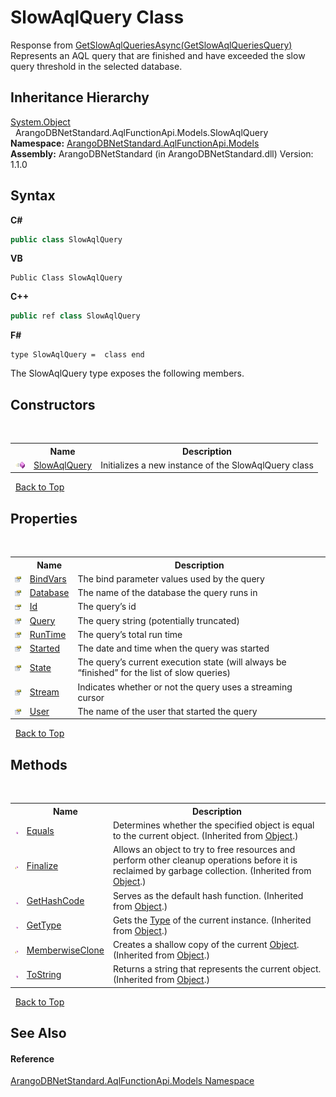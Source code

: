 # SlowAqlQuery Class
 

Response from <a href="ccf8853d-8f9b-e5b0-5b15-36764db637b3">GetSlowAqlQueriesAsync(GetSlowAqlQueriesQuery)</a> Represents an AQL query that are finished and have exceeded the slow query threshold in the selected database.


## Inheritance Hierarchy
<a href="https://docs.microsoft.com/dotnet/api/system.object" target="_blank" rel="noopener noreferrer">System.Object</a><br />&nbsp;&nbsp;ArangoDBNetStandard.AqlFunctionApi.Models.SlowAqlQuery<br />
**Namespace:**&nbsp;<a href="e03acbe1-782e-533e-7ffe-cd51613ed54f">ArangoDBNetStandard.AqlFunctionApi.Models</a><br />**Assembly:**&nbsp;ArangoDBNetStandard (in ArangoDBNetStandard.dll) Version: 1.1.0

## Syntax

**C#**<br />
``` C#
public class SlowAqlQuery
```

**VB**<br />
``` VB
Public Class SlowAqlQuery
```

**C++**<br />
``` C++
public ref class SlowAqlQuery
```

**F#**<br />
``` F#
type SlowAqlQuery =  class end
```

The SlowAqlQuery type exposes the following members.


## Constructors
&nbsp;<table><tr><th></th><th>Name</th><th>Description</th></tr><tr><td>![Public method](media/pubmethod.gif "Public method")</td><td><a href="25856052-2a89-0371-cd07-597546851002">SlowAqlQuery</a></td><td>
Initializes a new instance of the SlowAqlQuery class</td></tr></table>&nbsp;
<a href="#slowaqlquery-class">Back to Top</a>

## Properties
&nbsp;<table><tr><th></th><th>Name</th><th>Description</th></tr><tr><td>![Public property](media/pubproperty.gif "Public property")</td><td><a href="92bf93fe-5d8a-8a3f-d223-d3f0657114ad">BindVars</a></td><td>
The bind parameter values used by the query</td></tr><tr><td>![Public property](media/pubproperty.gif "Public property")</td><td><a href="e5652928-8218-e4e7-7dff-996c02c02a1e">Database</a></td><td>
The name of the database the query runs in</td></tr><tr><td>![Public property](media/pubproperty.gif "Public property")</td><td><a href="08a987f5-9329-d680-781d-75061afd6aea">Id</a></td><td>
The query’s id</td></tr><tr><td>![Public property](media/pubproperty.gif "Public property")</td><td><a href="4a79d65d-9432-7c09-4b9c-a0a8f543fe1e">Query</a></td><td>
The query string (potentially truncated)</td></tr><tr><td>![Public property](media/pubproperty.gif "Public property")</td><td><a href="77626fa4-dc1b-6bcc-f0b0-32f4aa2d74d7">RunTime</a></td><td>
The query’s total run time</td></tr><tr><td>![Public property](media/pubproperty.gif "Public property")</td><td><a href="4d5647fd-ebfd-564d-2461-e7fe1390b45b">Started</a></td><td>
The date and time when the query was started</td></tr><tr><td>![Public property](media/pubproperty.gif "Public property")</td><td><a href="27dd54dd-e591-cd89-be3a-552471e5b3e2">State</a></td><td>
The query’s current execution state (will always be “finished” for the list of slow queries)</td></tr><tr><td>![Public property](media/pubproperty.gif "Public property")</td><td><a href="63e67fd4-8ff3-46f4-c7d3-f8ba3a30a30b">Stream</a></td><td>
Indicates whether or not the query uses a streaming cursor</td></tr><tr><td>![Public property](media/pubproperty.gif "Public property")</td><td><a href="dfac209a-457b-a22a-6058-8f112e9893ce">User</a></td><td>
The name of the user that started the query</td></tr></table>&nbsp;
<a href="#slowaqlquery-class">Back to Top</a>

## Methods
&nbsp;<table><tr><th></th><th>Name</th><th>Description</th></tr><tr><td>![Public method](media/pubmethod.gif "Public method")</td><td><a href="https://docs.microsoft.com/dotnet/api/system.object.equals#system-object-equals(system-object)" target="_blank" rel="noopener noreferrer">Equals</a></td><td>
Determines whether the specified object is equal to the current object.
 (Inherited from <a href="https://docs.microsoft.com/dotnet/api/system.object" target="_blank" rel="noopener noreferrer">Object</a>.)</td></tr><tr><td>![Protected method](media/protmethod.gif "Protected method")</td><td><a href="https://docs.microsoft.com/dotnet/api/system.object.finalize#system-object-finalize" target="_blank" rel="noopener noreferrer">Finalize</a></td><td>
Allows an object to try to free resources and perform other cleanup operations before it is reclaimed by garbage collection.
 (Inherited from <a href="https://docs.microsoft.com/dotnet/api/system.object" target="_blank" rel="noopener noreferrer">Object</a>.)</td></tr><tr><td>![Public method](media/pubmethod.gif "Public method")</td><td><a href="https://docs.microsoft.com/dotnet/api/system.object.gethashcode#system-object-gethashcode" target="_blank" rel="noopener noreferrer">GetHashCode</a></td><td>
Serves as the default hash function.
 (Inherited from <a href="https://docs.microsoft.com/dotnet/api/system.object" target="_blank" rel="noopener noreferrer">Object</a>.)</td></tr><tr><td>![Public method](media/pubmethod.gif "Public method")</td><td><a href="https://docs.microsoft.com/dotnet/api/system.object.gettype#system-object-gettype" target="_blank" rel="noopener noreferrer">GetType</a></td><td>
Gets the <a href="https://docs.microsoft.com/dotnet/api/system.type" target="_blank" rel="noopener noreferrer">Type</a> of the current instance.
 (Inherited from <a href="https://docs.microsoft.com/dotnet/api/system.object" target="_blank" rel="noopener noreferrer">Object</a>.)</td></tr><tr><td>![Protected method](media/protmethod.gif "Protected method")</td><td><a href="https://docs.microsoft.com/dotnet/api/system.object.memberwiseclone#system-object-memberwiseclone" target="_blank" rel="noopener noreferrer">MemberwiseClone</a></td><td>
Creates a shallow copy of the current <a href="https://docs.microsoft.com/dotnet/api/system.object" target="_blank" rel="noopener noreferrer">Object</a>.
 (Inherited from <a href="https://docs.microsoft.com/dotnet/api/system.object" target="_blank" rel="noopener noreferrer">Object</a>.)</td></tr><tr><td>![Public method](media/pubmethod.gif "Public method")</td><td><a href="https://docs.microsoft.com/dotnet/api/system.object.tostring#system-object-tostring" target="_blank" rel="noopener noreferrer">ToString</a></td><td>
Returns a string that represents the current object.
 (Inherited from <a href="https://docs.microsoft.com/dotnet/api/system.object" target="_blank" rel="noopener noreferrer">Object</a>.)</td></tr></table>&nbsp;
<a href="#slowaqlquery-class">Back to Top</a>

## See Also


#### Reference
<a href="e03acbe1-782e-533e-7ffe-cd51613ed54f">ArangoDBNetStandard.AqlFunctionApi.Models Namespace</a><br />